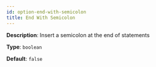 ```yaml
---
id: option-end-with-semicolon
title: End With Semicolon
---
```

**Description**: Insert a semicolon at the end of statements

**Type**: `boolean`

**Default**: `false`
